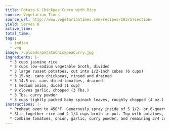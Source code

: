 ```yaml
---
title: Potato & Chickpea Curry with Rice
source: Vegetarian Times
source_url: http://www.vegetariantimes.com/recipes/10375?section=
yield: Serves 8
active_time: 
total_time: 
tags: 
  - indian
  - veg
image: /uploads/potatoChickpeaCurry.jpg
ingredients: |-
  * 3 cups jasmine rice 
  * 3 cups low-sodium vegetable broth, divided 
  * 3 large russet potatoes, cut into 1/2-inch cubes (6 cups) 
  * 3 15-oz. cans chickpeas, rinsed and drained 
  * 3 14.5-oz. cans diced tomatoes, drained 
  * 1 medium onion, diced (1 cup) 
  * 9 cloves garlic, chopped (3 Tbs.) 
  * 3 Tbs. curry powder 
  * 3 cups tightly packed baby spinach leaves, roughly chopped (4 oz.) 
instructions: |-
  * Preheat oven to 450°F. Generously spray inside of 5 1/2- or 6-quart Dutch oven with cooking spray. 
  * Stir together rice and 2 1/4 cups broth in pot. Top with potatoes, season with salt and pepper, then add chickpeas. 
  * Combine tomatoes, onion, garlic, curry powder, and remaining 3/4 cup broth in bowl. Season with salt and pepper. Spread tomato mixture over chickpeas, then top with spinach. Cover pot, and bake 53 minutes, or about 3 minutes after aroma wafts from oven. 
---
```

